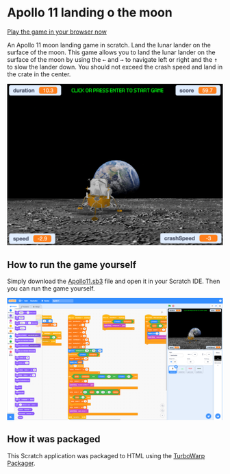 # Apollo 11 landing o the moon

[Play the game in your browser now](https://jankammerath.github.io/scratch-apollo11/apollo11.html)

An Apollo 11 moon landing game in scratch. Land the lunar lander on the surface of the moon. This game allows you to land the lunar lander on the surface of the moon by using the <kbd>←</kbd> and <kbd>→</kbd> to navigate left or right and the <kbd>↑</kbd> to slow the lander down. You should not exceed the crash speed and land in the crate in the center.

![The game as HTML](scratch-apollo1.png)

## How to run the game yourself

Simply download the [Apollo11.sb3](Apollo11.sb3) file and open it in your Scratch IDE. Then you can run the game yourself.

![The game in the Scratch IDE](scratch-apollo1-ide.png)

## How it was packaged

This Scratch application was packaged to HTML using the [TurboWarp Packager](https://packager.turbowarp.org/).
